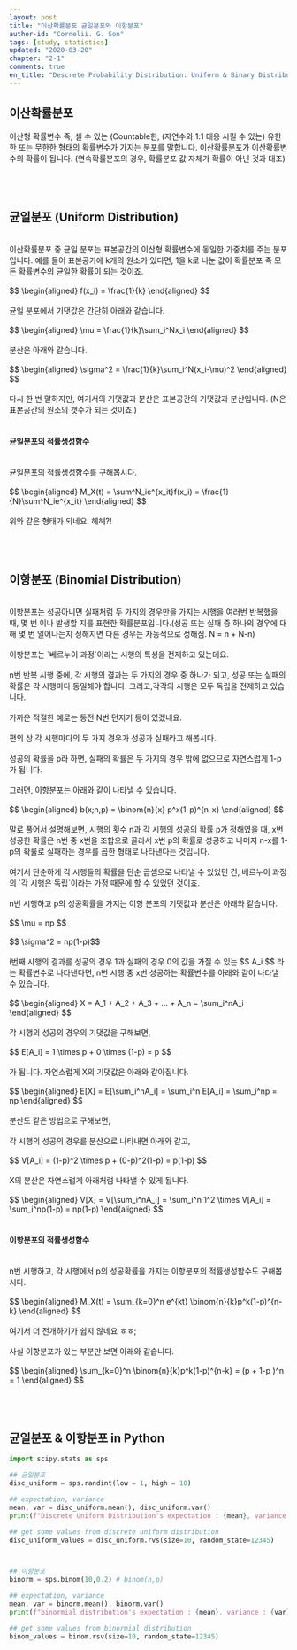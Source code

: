 ```yaml
---
layout: post
title: "이산확률분포 균일분포와 이항분포"
author-id: "Cornelii. G. Son"
tags: [study, statistics]
updated: "2020-03-20"
chapter: "2-1"
comments: true
en_title: "Descrete Probability Distribution: Uniform & Binary Distribution"
---
```


## 이산확률분포
이산형 확률변수 즉, 셀 수 있는 (Countable한, (자연수와 1:1 대응 시킬 수 있는) 유한한 또는 무한한 형태의 확률변수가 가지는 분포를 말합니다. 이산확률분포가 이산확률변수의 확률이 됩니다.
(연속확률분포의 경우, 확률분포 값 자체가 확률이 아닌 것과 대조)
<br/><br/>
<br/><br/>

## 균일분포 (Uniform Distribution)
<br/>
이산확률분포 중 균일 분포는 표본공간의 이산형 확률변수에 동일한 가중치를 주는 분포입니다. 
예를 들어 표본공가에 k개의 원소가 있다면, 1을 k로 나눈 값이 확률분포 즉 모든 확률변수의 균일한 확률이 되는 것이죠.
<br/><br/>
$$ \begin{aligned} f(x_i) = \frac{1}{k} \end{aligned} $$
<br/><br/>
균일 분포에서 기댓값은 간단히 아래와 같습니다.
<br/><br/>
$$ \begin{aligned} \mu = \frac{1}{k}\sum_i^Nx_i \end{aligned} $$
<br/><br/>
분산은 아래와 같습니다.
<br/><br/>
$$ \begin{aligned} \sigma^2 = \frac{1}{k}\sum_i^N(x_i-\mu)^2 \end{aligned} $$
<br/><br/>
다시 한 번 말하지만, 여기서의 기댓값과 분산은 표본공간의 기댓값과 분산입니다. (N은 표본공간의 원소의 갯수가 되는 것이죠.)
<br/><br/>

#### 균일분포의 적률생성함수
<br/>
균일분포의 적률생성함수를 구해봅시다.
<br/><br/>
$$ \begin{aligned} M_X(t) = \sum^N_ie^{x_it}f(x_i) = \frac{1}{N}\sum^N_ie^{x_it} \end{aligned} $$
<br/><br/>
위와 같은 형태가 되네요. 헤헤?!
<br/><br/>
<br/><br/>

## 이항분포 (Binomial Distribution)
<br/>
이항분포는 성공아니면 실패처럼 두 가지의 경우만을 가지는 시행을 여러번 반복했을 때, 몇 번 이나 발생할 지를 표현한 확률분포입니다.(성공 또는 실패 중 하나의 경우에 대해 몇 번 일어나는지 정해지면 다른 경우는 자동적으로 정해짐. N = n + N-n)
<br/><br/>
이항분포는 `베르누이 과정`이라는 시행의 특성을 전제하고 있는데요.
<br/><br/>
n번 반복 시행 중에, 각 시행의 결과는 두 가지의 경우 중 하나가 되고, 성공 또는 실패의 확률은 각 시행마다 동일해야 합니다. 그리고,각각의 시행은 모두 독립을 전제하고 있습니다.
<br/><br/>
가까운 적절한 예로는 동전 N번 던지기 등이 있겠네요.
<br/><br/>
편의 상 각 시행마다의 두 가지 경우가 성공과 실패라고 해봅시다.
<br/><br/>
성공의 확률을 p라 하면, 실패의 확률은 두 가지의 경우 밖에 없으므로 자연스럽게 1-p가 됩니다.
<br/><br/>
그러면, 이항분포는 아래와 같이 나타낼 수 있습니다.
<br/><br/>
$$ \begin{aligned} b(x;n,p) = \binom{n}{x} p^x(1-p)^{n-x} \end{aligned} $$
<br/><br/>
말로 풀어서 설명해보면, 시행의 횟수 n과 각 시행의 성공의 확률 p가 정해였을 때, x번 성공한 확률은 n번 중 x번을 조합으로 골라서 x번 p의 확률로 성공하고 나머지 n-x를 1-p의 확률로 실패하는 경우를 곱한 형태로 나타낸다는 것입니다.
<br/><br/>
여기서 단순하게 각 시행들의 확률을 단순 곱셈으로 나타낼 수 있었던 건, 베르누이 과정의 `각 시행은 독립`이라는 가정 때문에 할 수 있었던 것이죠.
<br/><br/>
n번 시행하고 p의 성공확률을 가지는 이항 분포의 기댓값과 분산은 아래와 같습니다.
<br/><br/>
$$ \mu = np $$
<br/><br/>
$$ \sigma^2 = np(1-p)$$
<br/><br/>
i번째 시행의 결과를 성공의 경우 1과 실패의 경우 0의 값을 가질 수 있는 
$$ A_i $$
라는 확률변수로 나타낸다면, n번 시행 중 x번 성공하는 확률변수를 아래와 같이 나타낼 수 있습니다.
<br/><br/>
$$ \begin{aligned} X = A_1 + A_2 + A_3 + ... + A_n = \sum_i^nA_i \end{aligned} $$
<br/><br/>
각 시행의 성공의 경우의 기댓값을 구해보면, 
<br/><br/>
$$ E[A_i] = 1 \times p + 0 \times (1-p) = p $$
<br/><br/>
가 됩니다. 자연스럽게 X의 기댓값은 아래와 같아집니다.
<br/><br/>
$$ \begin{aligned} E[X] = E[\sum_i^nA_i] = \sum_i^n E[A_i] = \sum_i^np = np \end{aligned} $$
<br/><br/>
분산도 같은 방법으로 구해보면,
<br/><br/>
각 시행의 성공의 경우를 분산으로 나타내면 아래와 같고,
<br/><br/>
$$ V[A_i] = (1-p)^2 \times p + (0-p)^2(1-p) = p(1-p) $$
<br/><br/>
X의 분산은 자연스럽게 아래처럼 나타낼 수 있게 됩니다.
<br/><br/>
$$ \begin{aligned} V[X] = V[\sum_i^nA_i] = \sum_i^n 1^2 \times V[A_i] = \sum_i^np(1-p) = np(1-p) \end{aligned} $$
<br/><br/>

#### 이항분포의 적률생성함수
<br/>
n번 시행하고, 각 시행에서 p의 성공확률을 가지는 이항분포의 적률생성함수도 구해봅시다.
<br/><br/>
$$ \begin{aligned} M_X(t) = \sum_{k=0}^n e^{kt} \binom{n}{k}p^k(1-p)^{n-k} \end{aligned} $$
<br/><br/>
여기서 더 전개하기가 쉽지 않네요 ㅎㅎ;
<br/><br/>
사실 이항분포가 있는 부분만 보면 아래와 같습니다.
<br/><br/>
$$ \begin{aligned} \sum_{k=0}^n \binom{n}{k}p^k(1-p)^{n-k} = (p + 1-p )^n  = 1 \end{aligned} $$
<br/><br/>
<br/><br/>

## 균일분포 & 이항분포 in Python

```python
import scipy.stats as sps

## 균일분포
disc_uniform = sps.randint(low = 1, high = 10)

## expectation, variance
mean, var = disc_uniform.mean(), disc_uniform.var()
print(f"Discrete Uniform Distribution's expectation : {mean}, variance : {var}")

## get some values from discrete uniform distribution
disc_uniform_values = disc_uniform.rvs(size=10, random_state=12345)



## 이항분포
binorm = sps.binom(10,0.2) # binom(n,p)

## expectation, variance
mean, var = binorm.mean(), binorm.var()
print(f"binormial distribution's expectation : {mean}, variance : {var}")

## get some values from binormial distribution
binom_values = binom.rsv(size=10, random_state=12345)

```
